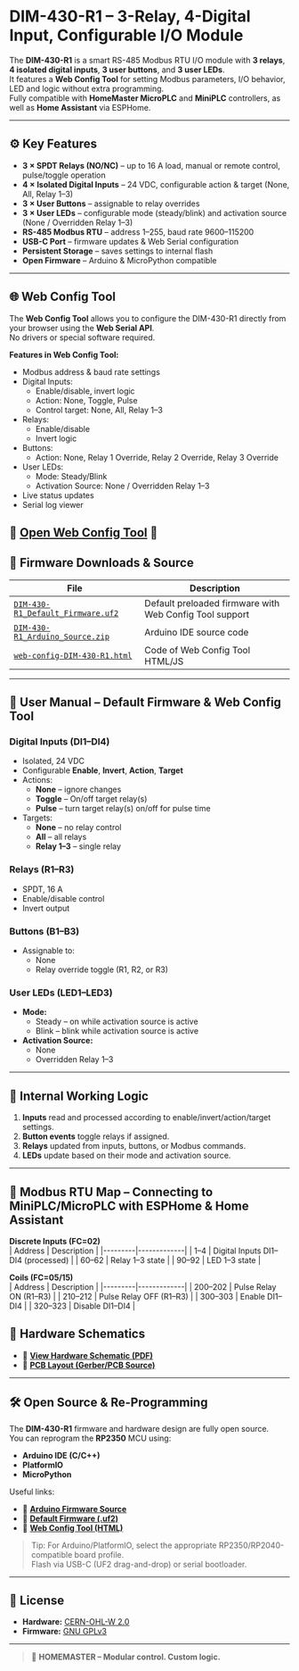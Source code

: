 # DIM-430-R1 – 3-Relay, 4-Digital Input, Configurable I/O Module

The **DIM-430-R1** is a smart RS-485 Modbus RTU I/O module with **3 relays**, **4 isolated digital inputs**, **3 user buttons**, and **3 user LEDs**.  
It features a **Web Config Tool** for setting Modbus parameters, I/O behavior, LED and logic without extra programming.  
Fully compatible with **HomeMaster MicroPLC** and **MiniPLC** controllers, as well as **Home Assistant** via ESPHome.

---

## ⚙️ Key Features

- **3 × SPDT Relays (NO/NC)** – up to 16 A load, manual or remote control, pulse/toggle operation
- **4 × Isolated Digital Inputs** – 24 VDC, configurable action & target (None, All, Relay 1–3)
- **3 × User Buttons** – assignable to relay overrides
- **3 × User LEDs** – configurable mode (steady/blink) and activation source (None / Overridden Relay 1–3)
- **RS-485 Modbus RTU** – address 1–255, baud rate 9600–115200
- **USB-C Port** – firmware updates & Web Serial configuration
- **Persistent Storage** – saves settings to internal flash
- **Open Firmware** – Arduino & MicroPython compatible

---

## 🌐 Web Config Tool

The **Web Config Tool** allows you to configure the DIM-430-R1 directly from your browser using the **Web Serial API**.  
No drivers or special software required.

**Features in Web Config Tool:**
- Modbus address & baud rate settings
- Digital Inputs:
  - Enable/disable, invert logic
  - Action: None, Toggle, Pulse
  - Control target: None, All, Relay 1–3
- Relays:
  - Enable/disable
  - Invert logic
- Buttons:
  - Action: None, Relay 1 Override, Relay 2 Override, Relay 3 Override
- User LEDs:
  - Mode: Steady/Blink
  - Activation Source: None / Overridden Relay 1–3
- Live status updates
- Serial log viewer

📎 **[Open Web Config Tool](https://www.home-master.eu/configtool-dio-430-r1)**
📎
---

## 💾 Firmware Downloads & Source

| File | Description |
|------|-------------|
| [`DIM-430-R1_Default_Firmware.uf2`](./firmware/DIM-430-R1_Default_Firmware.uf2) | Default preloaded firmware with Web Config Tool support |
| [`DIM-430-R1_Arduino_Source.zip`](./firmware/DIM-430-R1_Arduino_Source.zip) | Arduino IDE source code |
| [`web-config-DIM-430-R1.html`](./tools/web-config-DIM-430-R1.html) | Code of Web Config Tool HTML/JS |

---

## 📖 User Manual – Default Firmware & Web Config Tool

### Digital Inputs (DI1–DI4)
- Isolated, 24 VDC
- Configurable **Enable**, **Invert**, **Action**, **Target**
- Actions:
  - **None** – ignore changes
  - **Toggle** – On/off target relay(s)
  - **Pulse** – turn target relay(s) on/off for pulse time
- Targets:
  - **None** – no relay control
  - **All** – all relays
  - **Relay 1–3** – single relay

### Relays (R1–R3)
- SPDT, 16 A
- Enable/disable control
- Invert output

### Buttons (B1–B3)
- Assignable to:
  - None
  - Relay override toggle (R1, R2, or R3)

### User LEDs (LED1–LED3)
- **Mode:**
  - Steady – on while activation source is active
  - Blink – blink while activation source is active
- **Activation Source:**
  - None
  - Overridden Relay 1–3

---

## 🔄 Internal Working Logic

1. **Inputs** read and processed according to enable/invert/action/target settings.
2. **Button events** toggle relays if assigned.
3. **Relays** updated from inputs, buttons, or Modbus commands.
4. **LEDs** update based on their mode and activation source.


---

## 📡 Modbus RTU Map – Connecting to MiniPLC/MicroPLC with ESPHome & Home Assistant

**Discrete Inputs (FC=02)**  
| Address | Description |
|---------|-------------|
| 1–4     | Digital Inputs DI1–DI4 (processed) |
| 60–62   | Relay 1–3 state |
| 90–92   | LED 1–3 state |

**Coils (FC=05/15)**  
| Address | Description |
|---------|-------------|
| 200–202 | Pulse Relay ON (R1–R3) |
| 210–212 | Pulse Relay OFF (R1–R3) |
| 300–303 | Enable DI1–DI4 |
| 320–323 | Disable DI1–DI4 |

## 📐 Hardware Schematics

- 📎 **[View Hardware Schematic (PDF)](./hardware/DIM-430-R1_Schematic.pdf)**
- 📎 **[PCB Layout (Gerber/PCB Source)](./hardware/)**

---

## 🛠 Open Source & Re-Programming

The **DIM-430-R1** firmware and hardware design are fully open source.  
You can reprogram the **RP2350** MCU using:

- **Arduino IDE (C/C++)**
- **PlatformIO**
- **MicroPython**

Useful links:

- 📎 **[Arduino Firmware Source](./firmware/DIM-430-R1_Arduino_Source.zip)**
- 📎 **[Default Firmware (.uf2)](./firmware/DIM-430-R1_Default_Firmware.uf2)**
- 📎 **[Web Config Tool (HTML)](./tools/web-config-DIM-430-R1.html)**

> Tip: For Arduino/PlatformIO, select the appropriate RP2350/RP2040-compatible board profile.  
> Flash via USB-C (UF2 drag-and-drop) or serial bootloader.

---

## 📄 License

- **Hardware:** [CERN-OHL-W 2.0](https://ohwr.org/cern_ohl_w_v2.txt)
- **Firmware:** [GNU GPLv3](https://www.gnu.org/licenses/gpl-3.0.en.html)

---

> 🔧 **HOMEMASTER – Modular control. Custom logic.**
